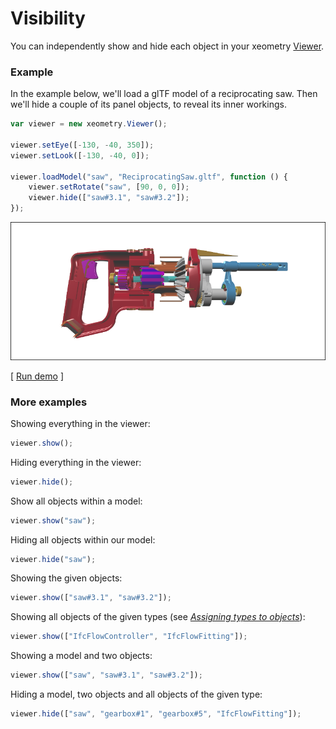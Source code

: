 # Visibility

You can independently show and hide each object in your xeometry [Viewer](http://xeolabs.com/xeometry/docs/#viewer).

### Example

In the example below, we'll load a glTF model of a reciprocating saw. Then we'll hide a couple of its panel objects, to reveal its inner workings.

```javascript
var viewer = new xeometry.Viewer();

viewer.setEye([-130, -40, 350]);
viewer.setLook([-130, -40, 0]);

viewer.loadModel("saw", "ReciprocatingSaw.gltf", function () {
    viewer.setRotate("saw", [90, 0, 0]);
    viewer.hide(["saw#3.1", "saw#3.2"]);
});
```

[![](assets/visibility.png)](http://xeolabs.com/xeometry/examples/#effects_visibility)

\[ [Run demo](http://xeolabs.com/xeometry/examples/#effects_visibility) \]

### More examples

Showing everything in the viewer:

```javascript
viewer.show();
```

Hiding everything in the viewer:

```javascript
viewer.hide();
```

Show all objects within a model:

```javascript
viewer.show("saw");
```

Hiding all objects within our model:

```javascript
viewer.hide("saw");
```

Showing the given objects:

```javascript
viewer.show(["saw#3.1", "saw#3.2"]);
```

Showing all objects of the given types \(see [_Assigning types to objects_](assigningTypesToObjects.md)\):

```javascript
viewer.show(["IfcFlowController", "IfcFlowFitting"]);
```

Showing a model and two objects:

```javascript
viewer.show(["saw", "saw#3.1", "saw#3.2"]);
```

Hiding a model, two objects and all objects of the given type:

```javascript
viewer.hide(["saw", "gearbox#1", "gearbox#5", "IfcFlowFitting"]);
```



